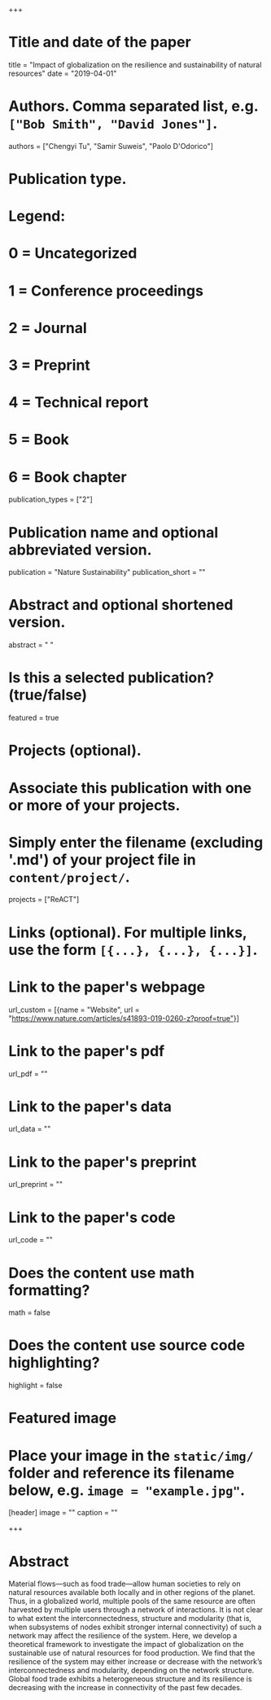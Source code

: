 +++
# Title and date of the paper
title = "Impact of globalization on the resilience and sustainability of natural resources"
date = "2019-04-01"

# Authors. Comma separated list, e.g. `["Bob Smith", "David Jones"]`.
authors = ["Chengyi Tu", "Samir Suweis", "Paolo D'Odorico"]

# Publication type.
# Legend:
# 0 = Uncategorized
# 1 = Conference proceedings
# 2 = Journal
# 3 = Preprint
# 4 = Technical report
# 5 = Book
# 6 = Book chapter
publication_types = ["2"]

# Publication name and optional abbreviated version.
publication = "Nature Sustainability"
publication_short = ""

# Abstract and optional shortened version.
abstract = " "

# Is this a selected publication? (true/false)
featured = true

# Projects (optional).
#   Associate this publication with one or more of your projects.
#   Simply enter the filename (excluding '.md') of your project file in `content/project/`.
projects = ["ReACT"]

# Links (optional). For multiple links, use the form `[{...}, {...}, {...}]`.
# Link to the paper's webpage
url_custom = [{name = "Website", url = "https://www.nature.com/articles/s41893-019-0260-z?proof=true"}]
# Link to the paper's pdf
url_pdf = ""
# Link to the paper's data
url_data = ""
# Link to the paper's preprint
url_preprint = ""
# Link to the paper's code
url_code = ""


# Does the content use math formatting?
math = false

# Does the content use source code highlighting?
highlight = false

# Featured image
# Place your image in the `static/img/` folder and reference its filename below, e.g. `image = "example.jpg"`.
[header]
image = ""
caption = ""

+++

# Abstract
Material flows—such as food trade—allow human societies to rely on natural resources available both locally and in other regions of the planet. Thus, in a globalized world, multiple pools of the same resource are often harvested by multiple users through a network of interactions. It is not clear to what extent the interconnectedness, structure and modularity (that is, when subsystems of nodes exhibit stronger internal connectivity) of such a network may affect the resilience of the system. Here, we develop a theoretical framework to investigate the impact of globalization on the sustainable use of natural resources for food production. We find that the resilience of the system may either increase or decrease with the network’s interconnectedness and modularity, depending on the network structure. Global food trade exhibits a heterogeneous structure and its resilience is decreasing with the increase in connectivity of the past few decades.
